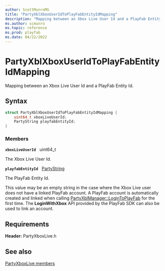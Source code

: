 ```yaml
---
author: ScottMunroMS
title: "PartyXblXboxUserIdToPlayFabEntityIdMapping"
description: "Mapping between an Xbox Live User Id and a PlayFab Entity Id."
ms.author: scmunro
ms.topic: reference
ms.prod: playfab
ms.date: 04/22/2022
---
```


# PartyXblXboxUserIdToPlayFabEntityIdMapping  

Mapping between an Xbox Live User Id and a PlayFab Entity Id.  

## Syntax  
  
```cpp
struct PartyXblXboxUserIdToPlayFabEntityIdMapping {  
    uint64_t xboxLiveUserId;  
    PartyString playfabEntityId;  
}  
```
  
### Members  
  
**`xboxLiveUserId`** &nbsp; uint64_t  
  
The Xbox Live User Id.
  
**`playfabEntityId`** &nbsp; [PartyString](../../../networking/reference/typedefs.md)  
  
The PlayFab Entity Id.
  
This value may be an empty string in the case where the Xbox Live user does not have a linked PlayFab account. A PlayFab account is automatically created and linked when calling [PartyXblManager::LoginToPlayFab](../classes/PartyXblManager/methods/partyxblmanager_logintoplayfab.md) for the first time. The <b>LoginWithXbox</b> API provided by the PlayFab SDK can also be used to link an account.
  
  
## Requirements  
  
**Header:** PartyXboxLive.h
  
## See also  
[PartyXboxLive members](../partyxboxlive_members.md)  

  
  
